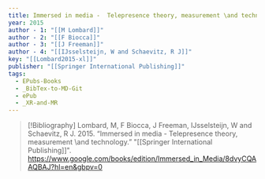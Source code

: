 ```yaml
---
title: Immersed in media -  Telepresence theory, measurement \and technology
year: 2015
author - 1: "[[M Lombard]]"
author - 2: "[[F Biocca]]"
author - 3: "[[J Freeman]]"
author - 4: "[[IJsselsteijn, W and Schaevitz, R J]]"
key: "[[Lombard2015-xl]]"
publisher: "[[Springer International Publishing]]"
tags:
  - EPubs-Books
  - _BibTex-to-MD-Git
  - ePub
  - _XR-and-MR
---
```


> [!Bibliography]
> Lombard, M, F Biocca, J Freeman, IJsselsteijn, W and Schaevitz, R J. 2015. “Immersed in media -  Telepresence theory, measurement \and technology.” "[[Springer International Publishing]]". https://www.google.com/books/edition/Immersed_in_Media/8dvyCQAAQBAJ?hl=en&gbpv=0